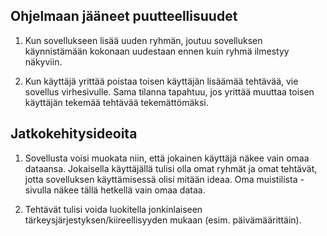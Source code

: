 
## Ohjelmaan jääneet puutteellisuudet

1) Kun sovellukseen lisää uuden ryhmän, joutuu sovelluksen käynnistämään kokonaan uudestaan ennen kuin ryhmä ilmestyy näkyviin.

2) Kun käyttäjä yrittää poistaa toisen käyttäjän lisäämää tehtävää, vie sovellus virhesivulle. Sama tilanna tapahtuu, jos yrittää muuttaa toisen käyttäjän tekemää tehtävää tekemättömäksi.


## Jatkokehitysideoita

1) Sovellusta voisi muokata niin, että jokainen käyttäjä näkee vain omaa dataansa. Jokaisella käyttäjällä tulisi olla omat ryhmät ja omat tehtävät, jotta sovelluksen käyttämisessä olisi mitään ideaa. Oma muistilista -sivulla näkee tällä hetkellä vain omaa dataa. 

2) Tehtävät tulisi voida luokitella jonkinlaiseen tärkeysjärjestyksen/kiireellisyyden mukaan (esim. päivämäärittäin). 
